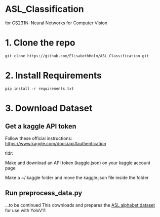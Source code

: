# ASL_Classification
for CS231N: Neural Networks for Computer Vision

# 1. Clone the repo
```git clone https://github.com/ElisabethHolm/ASL_Classification.git```

# 2. Install Requirements
```pip install -r requirements.txt```

# 3. Download Dataset
## Get a kaggle API token
Follow these official instructions: https://www.kaggle.com/docs/api#authentication 

tldr: 

Make and download an API token (kaggle.json) on your kaggle account page

Make a ~/.kaggle folder and move the kaggle.json file inside the folder

## Run preprocess_data.py
...to be continued
This downloads and prepares the [ASL alphabet dataset](https://www.kaggle.com/datasets/grassknoted/asl-alphabet/data) for use with YoloV11
